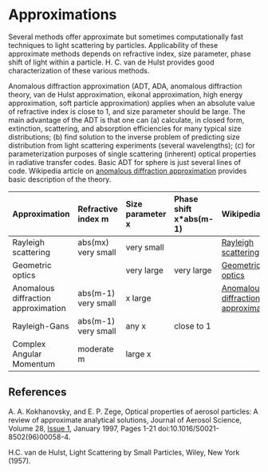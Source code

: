 # Approximations #
Several methods offer approximate but sometimes computationally fast techniques to light scattering by particles. Applicability of these approximate methods depends on refractive index, size parameter, phase shift of light within a particle. H. C. van de Hulst provides good characterization of these various methods.


Anomalous diffraction approximation (ADT, ADA, anomalous diffraction theory, van de Hulst approximation, eikonal approximation, high energy approximation, soft particle approximation) applies when an absolute value of refractive index is  close to 1, and size parameter should be large. The main advantage of the ADT is that one can (a) calculate, in closed form, extinction, scattering, and absorption efficiencies for many typical size distributions; (b) find solution to the inverse problem of predicting size distribution from light scattering experiments (several wavelengths); (c) for parameterization purposes of single scattering (inherent) optical properties in radiative transfer codes. Basic ADT for sphere is just several lines of code. Wikipedia article on [anomalous diffraction approximation](http://en.wikipedia.org/wiki/Anomalous_Diffraction_Theory) provides basic description of the theory.


|  Approximation | Refractive index m| Size parameter x| Phase shift x\*abs(m-1) |Wikipedia| Codes |
|:---------------|:------------------|:----------------|:------------------------|:--------|:------|
|Rayleigh scattering| abs(mx) very small | very small |  |[Rayleigh scattering](http://en.wikipedia.org/wiki/Rayleigh_scattering) |  |
|Geometric optics|  | very large| very large| [Geometrical optics](http://en.wikipedia.org/wiki/Geometrical_optics) |  |
|Anomalous diffraction approximation| abs(m-1) very small| x large |  | [Anomalous diffraction approximation](http://en.wikipedia.org/wiki/Anomalous_Diffraction_Theory) | [ADT](http://code.google.com/p/scatterlib/wiki/ADT)|
|Rayleigh-Gans| abs(m-1) very small| any x | close to 1|  |  |
|Complex Angular Momentum| moderate m | large x |  |  |[CAM](http://code.google.com/p/scatterlib/wiki/wiscombe_mieapx.zip)|


## References ##
A. A. Kokhanovsky,  and E. P. Zege, Optical properties of aerosol particles: A review of approximate analytical solutions, Journal of Aerosol Science,  Volume 28, [Issue 1](https://code.google.com/p/scatterlib/issues/detail?id=1), January 1997, Pages 1-21
doi:10.1016/S0021-8502(96)00058-4.

H.C. van de Hulst, Light Scattering by Small Particles, Wiley, New York (1957).